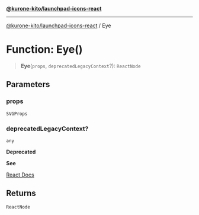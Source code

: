 [**@kurone-kito/launchpad-icons-react**](../README.md)

***

[@kurone-kito/launchpad-icons-react](../globals.md) / Eye

# Function: Eye()

> **Eye**(`props`, `deprecatedLegacyContext`?): `ReactNode`

## Parameters

### props

`SVGProps`

### deprecatedLegacyContext?

`any`

**Deprecated**

**See**

[React Docs](https://legacy.reactjs.org/docs/legacy-context.html#referencing-context-in-lifecycle-methods)

## Returns

`ReactNode`
